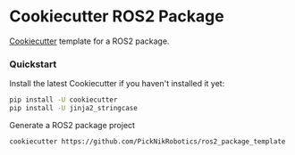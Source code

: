# Cookiecutter ROS2 Package

[Cookiecutter](https://github.com/cookiecutter/cookiecutter) template for a ROS2 package.

### Quickstart

Install the latest Cookiecutter if you haven't installed it yet:

```bash
pip install -U cookiecutter
pip install -U jinja2_stringcase
```

Generate a ROS2 package project

```bash
cookiecutter https://github.com/PickNikRobotics/ros2_package_template

```
